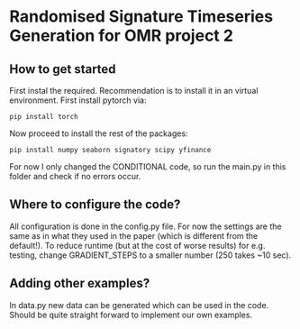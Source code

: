 # Randomised Signature Timeseries Generation for OMR project 2

## How to get started
First instal the required. Recommendation is to install it in an virtual environment.
First install pytorch via:

    pip install torch

Now proceed to install the rest of the packages:

    pip install numpy seaborn signatory scipy yfinance

For now I only changed the CONDITIONAL code, so run the main.py  in this folder and check if no errors occur.

## Where to configure the code?
All configuration is done in the config.py file. For now the settings are the same as in what they used in the paper (which is different from the default!). To reduce runtime (but at the cost of worse results) for e.g. testing, change GRADIENT_STEPS to a smaller number (250 takes ~10 sec). 

## Adding other examples?
In data.py new data can be generated which can be used in the code. Should be quite straight forward to implement our own examples. 


